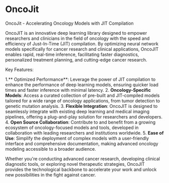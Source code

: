 # OncoJit
OncoJit - Accelerating Oncology Models with JIT Compilation

OncoJIT is an innovative deep learning library designed to empower researchers and clinicians in the field of oncology with the speed and efficiency of Just-In-Time (JIT) compilation. By optimizing neural network models specifically for cancer research and clinical applications, OncoJIT enables rapid, real-time inference, facilitating faster diagnostics, personalized treatment planning, and cutting-edge cancer research.

Key Features:

1.** Optimized Performance**: Leverage the power of JIT compilation to enhance the performance of deep learning models, ensuring quicker load times and faster inference with minimal latency.
2. **Oncology-Specific Models**: Access a curated collection of pre-built and JIT-compiled models tailored for a wide range of oncology applications, from tumor detection to genetic mutation analysis.
3. **Flexible Integration**: OncoJIT is designed to seamlessly integrate with existing deep learning and medical imaging pipelines, offering a plug-and-play solution for researchers and developers.
4. **Open Source Collaboration**: Contribute to and benefit from a growing ecosystem of oncology-focused models and tools, developed in collaboration with leading researchers and institutions worldwide.
5. **Ease of Use**: Simplify the deployment of complex models with a user-friendly interface and comprehensive documentation, making advanced oncology modeling accessible to a broader audience.

Whether you're conducting advanced cancer research, developing clinical diagnostic tools, or exploring novel therapeutic strategies, OncoJIT provides the technological backbone to accelerate your work and unlock new possibilities in the fight against cancer.
